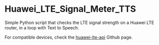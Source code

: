# Huawei_LTE_Signal_Meter_TTS
Simple Python script that checks the LTE signal strength on a Huawei LTE router, in a loop with Text to Speech.

For compatible devices, check the [huawei-lte-api](https://github.com/Salamek/huawei-lte-api) Github page.
